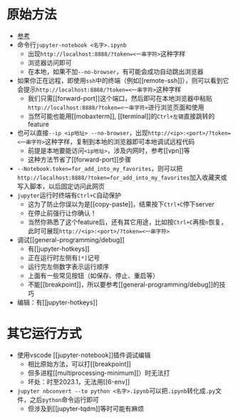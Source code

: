 # 原始方法
- [参考](https://docs.jupyter.org/en/latest/running.html)
- 命令行`jupyter-notebook <名字>.ipynb`
  - 出现`http://localhost:8888/?token=<一串字符>`这种字样
  - 浏览器访问即可
  - 在本地，如果不加`--no-browser`，有可能会成功自动跳出浏览器
- 如果你正在远程，即使用`ssh`中的终端（例如[[remote-ssh]]），则可以看到它会提示`http://localhost:8888/?token=<一串字符>`这种字样
  - 我们只需[[forward-port]]这个端口，然后即可在本地浏览器中粘贴`http://localhost:8888/?token=<一串字符>`进行浏览页面和使用
  - 当然可能也能用[[mobaxterm]], [[terminal]]的`Ctrl+左键`直接跳转的feature
- 也可以直接`--ip <ip地址> --no-browser`，出现`http://<ip>:<port>/?token=<一串字符>`这种字样，复制到本地的浏览器即可本地调试远程代码
  - 前提是本地要能访问`<ip地址>`，涉及内网时，参考[[vpn]]等
  - 这种方法节省了[[forward-port]]步骤
- `--Notebook.token=for_add_into_my_favorites`，则可以把`http://localhost:8888/?token=for_add_into_my_favorites`加入收藏夹或写入脚本，以后固定访问此网页
- `jupyter`运行时终端有`Ctrl+C`自动保护
  - 这为了防止你误以为是[[copy-paste]]，结果按下`Ctrl+C`停下server
  - 在停止前强行让你确认！
  - 当然你熟悉了这个feature后，还有其它用途，比如按`Ctrl+C`再按`n`恢复，此时可展现`http://<ip>:<port>/?token=<一串字符>`
- 调试[[general-programming/debug]]
  - 有[[jupyter-hotkeys]]
  - 正在运行时左侧有`[*]`记号
  - 运行完左侧数字表示运行顺序
  - 上面有一些常见按钮（如保存、停止、重启等）
  - 不能[[breakpoint]]，所以要参考[[general-programming/debug]]的技巧
- 编辑：有[[jupyter-hotkeys]]
# 其它运行方式
- 使用vscode [[jupyter-notebook]]插件调试编辑
  - 相比原始方法，可以打[[breakpoint]]
  - 但多进程[[multiprocessing-minimum]]）时无法打
  - 坏处：时至2023.1，无法用[[6-env]]
- `jupyter nbconvert --to python <名字>.ipynb`可以把`.ipynb`转化成`.py`文件，之后`python`命令运行即可
  - 但涉及到[[jupyter-tqdm]]等时可能有麻烦